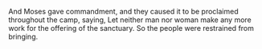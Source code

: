 And Moses gave commandment, and they caused it to be proclaimed throughout the camp, saying, Let neither man nor woman make any more work for the offering of the sanctuary. So the people were restrained from bringing.
